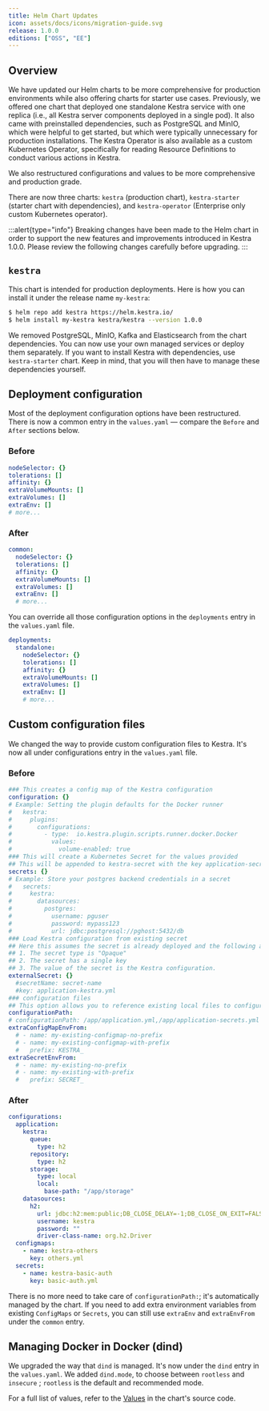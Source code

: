 ```yaml
---
title: Helm Chart Updates
icon: assets/docs/icons/migration-guide.svg
release: 1.0.0
editions: ["OSS", "EE"]
---
```


## Overview

We have updated our Helm charts to be more comprehensive for production environments while also offering charts for starter use cases. Previously, we offered one chart that deployed one standalone Kestra service with one replica (i.e., all Kestra server components deployed in a single pod). It also came with preinstalled dependencies, such as PostgreSQL and MinIO, which were helpful to get started, but which were typically unnecessary for production installations. The Kestra Operator is also available as a custom Kubernetes Operator, specifically for reading Resource Definitions to conduct various actions in Kestra.

We also restructured configurations and values to be more comprehensive and production grade.

There are now three charts: `kestra` (production chart), `kestra-starter` (starter chart with dependencies), and `kestra-operator` (Enterprise only custom Kubernetes operator).

:::alert{type="info"}
Breaking changes have been made to the Helm chart in order to support the new features and improvements introduced in Kestra 1.0.0. Please review the following changes carefully before upgrading.
:::

## `kestra`

This chart is intended for production deployments. Here is how you can install it under the release name `my-kestra`:

```bash
$ helm repo add kestra https://helm.kestra.io/
$ helm install my-kestra kestra/kestra --version 1.0.0
```

We removed PostgreSQL, MinIO, Kafka and Elasticsearch from the chart dependencies. You can now use your own managed services or deploy them separately. If you want to install Kestra with dependencies, use `kestra-starter` chart. Keep in mind, that you will then have to manage these dependencies yourself.

## Deployment configuration

Most of the deployment configuration options have been restructured. There is now a common entry in the `values.yaml` — compare the `Before` and `After` sections below.

### Before

```yaml
nodeSelector: {}
tolerations: []
affinity: {}
extraVolumeMounts: []
extraVolumes: []
extraEnv: []
# more...
```

### After

```yaml
common:
  nodeSelector: {}
  tolerations: []
  affinity: {}
  extraVolumeMounts: []
  extraVolumes: []
  extraEnv: []
  # more...
```

You can override all those configuration options in the `deployments` entry in the `values.yaml` file.

```yaml
deployments:
  standalone:
    nodeSelector: {}
    tolerations: []
    affinity: {}
    extraVolumeMounts: []
    extraVolumes: []
    extraEnv: []
    # more...
```

## Custom configuration files

We changed the way to provide custom configuration files to Kestra. It's now all under configurations entry in the `values.yaml` file.

### Before

```yaml
### This creates a config map of the Kestra configuration
configuration: {}
# Example: Setting the plugin defaults for the Docker runner
#   kestra:
#     plugins:
#       configurations:
#         - type:  io.kestra.plugin.scripts.runner.docker.Docker
#           values:
#             volume-enabled: true
### This will create a Kubernetes Secret for the values provided
## This will be appended to kestra-secret with the key application-secrets.yml
secrets: {}
# Example: Store your postgres backend credentials in a secret
#   secrets:
#     kestra:
#       datasources:
#         postgres:
#           username: pguser
#           password: mypass123
#           url: jdbc:postgresql://pghost:5432/db
### Load Kestra configuration from existing secret
## Here this assumes the secret is already deployed and the following apply:
## 1. The secret type is "Opaque"
## 2. The secret has a single key
## 3. The value of the secret is the Kestra configuration.
externalSecret: {}
  #secretName: secret-name
  #key: application-kestra.yml
### configuration files
## This option allows you to reference existing local files to configure Kestra, e.g.
configurationPath:
# configurationPath: /app/application.yml,/app/application-secrets.yml
extraConfigMapEnvFrom:
  # - name: my-existing-configmap-no-prefix
  # - name: my-existing-configmap-with-prefix
  #   prefix: KESTRA_
extraSecretEnvFrom:
  # - name: my-existing-no-prefix
  # - name: my-existing-with-prefix
  #   prefix: SECRET_
```

### After

```yaml
configurations:
  application:
    kestra:
      queue:
        type: h2
      repository:
        type: h2
      storage:
        type: local
        local:
          base-path: "/app/storage"
    datasources:
      h2:
        url: jdbc:h2:mem:public;DB_CLOSE_DELAY=-1;DB_CLOSE_ON_EXIT=FALSE
        username: kestra
        password: ""
        driver-class-name: org.h2.Driver
  configmaps:
    - name: kestra-others
      key: others.yml
  secrets:
    - name: kestra-basic-auth
      key: basic-auth.yml
```

There is no more need to take care of `configurationPath:`; it's automatically managed by the chart. If you need to add extra environment variables from existing `ConfigMaps` or `Secrets`, you can still use `extraEnv` and `extraEnvFrom` under the `common` entry.

## Managing Docker in Docker (dind)

We upgraded the way that `dind` is managed. It's now under the `dind` entry in the `values.yaml`. We added `dind.mode`, to choose between `rootless` and `insecure` ; `rootless` is the default and recommended mode.

For a full list of values, refer to the [Values](https://github.com/kestra-io/helm-charts/tree/master/charts/kestra/README.md#values) in the chart's source code.

